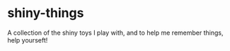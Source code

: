 # shiny-things
A collection of the shiny toys I play with, and to help me remember things, help yourseft!
